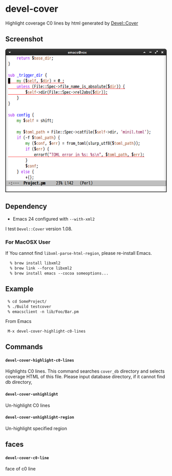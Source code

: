 # devel-cover

Highlight coverage C0 lines by html generated by [Devel::Cover](https://metacpan.org/module/Devel::Cover)


## Screenshot

![devel-cover](image/devel-cover1.png)


## Dependency

* Emacs 24 configured with `--with-xml2`

I test `Devel::Cover` version 1.08.


### For MacOSX User

If You cannot find `libxml-parse-html-region`, please re-install Emacs.

```
  % brew install libxml2
  % brew link --force libxml2
  % brew install emacs --cocoa someoptions...
```


## Example

```
 % cd SomeProject/
 % ./Build testcover
 % emacsclient -n lib/Foo/Bar.pm
```

From Emacs
```
 M-x devel-cover-highlight-c0-lines
```


## Commands

#### `devel-cover-highlight-c0-lines`

Highlights C0 lines. This command searches `cover_db` directory and
selects coverage HTML of this file. Please input database directory,
if it cannot find db directory,

#### `devel-cover-unhighlight`

Un-highlight C0 lines

#### `devel-cover-unhighlight-region`

Un-highlight specified region


## faces

#### `devel-cover-c0-line`

face of c0 line
